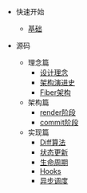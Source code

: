 - 快速开始
  - [基础](/src/0001.md)

- 源码
  - 理念篇
    - [设计理念](/src/0002.md)
    - [架构演进史](/src/0003.md)
    - [Fiber架构](/src/0004.md)
  - 架构篇
    - [render阶段](/src/0005.md)
    - [commit阶段](/src/0006.md)
  - 实现篇
    - [Diff算法](/src/0007.md)
    - [状态更新](/src/0008.md)
    - [生命周期](/src/0009.md)
    - [Hooks](/src/0010.md)
    - [异步调度](/src/0011.md)
    